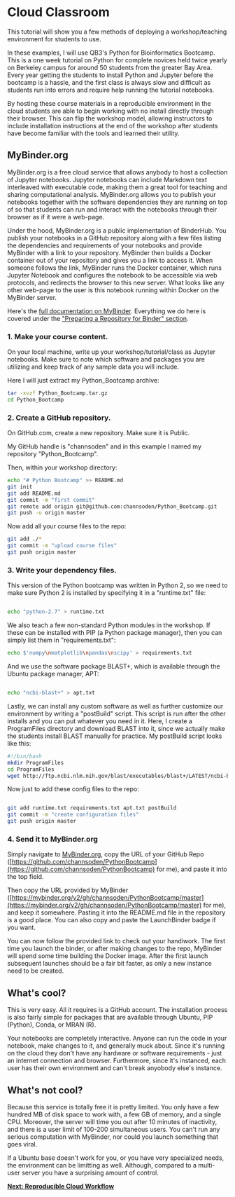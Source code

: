 # Cloud Classroom

This tutorial will show you a few methods of deploying a workshop/teaching environment for students to use.

In these examples, I will use QB3's Python for Bioinformatics Bootcamp. This is a one week tutorial on Python for complete novices held twice yearly on Berkeley campus for around 50 students from the greater Bay Area. Every year getting the students to install Python and Jupyter before the bootcamp is a hassle, and the first class is always slow and difficult as students run into errors and require help running the tutorial notebooks.

By hosting these course materials in a reproducible environment in the cloud students are able to begin working with no install directly through their browser. This can flip the workshop model, allowing instructors to include installation instructions at the end of the workshop after students have become familiar with the tools and learned their utility.

## MyBinder.org

MyBinder.org is a free cloud service that allows anybody to host a collection of Jupyter notebooks. Jupyter notebooks can include Markdown text interleaved with executable code, making them a great tool for teaching and sharing computational analysis. MyBinder.org allows you to publish your notebooks together with the software dependencies they are running on top of so that students can run and interact with the notebooks through their browser as if it were a web-page.

Under the hood, MyBinder.org is a public implementation of BinderHub. You publish your notebooks in a GitHub repository along with a few files listing the dependencies and requirements of your notebooks and provide MyBinder with a link to your repository. MyBinder then builds a Docker container out of your repository and gives you a link to access it. When someone follows the link, MyBinder runs the Docker container, which runs Jupyter Notebook and configures the notebook to be accessible via web protocols, and redirects the browser to this new server. What looks like any other web-page to the user is this notebook running within Docker on the MyBinder server.

Here's the [full documentation on MyBinder](https://mybinder.readthedocs.io/en/latest/). Everything we do here is covered under the ["Preparing a Repository for Binder" section](https://mybinder.readthedocs.io/en/latest/using.html#preparing-a-repository-for-binder).

### 1. Make your course content.

On your local machine, write up your workshop/tutorial/class as Jupyter notebooks. Make sure to note which software and packages you are utilizing and keep track of any sample data you will include.

Here I will just extract my Python_Bootcamp archive:

```bash
tar -xvzf Python_Bootcamp.tar.gz
cd Python_Bootcamp

```

### 2. Create a GitHub repository.

On GitHub.com, create a new repository. Make sure it is Public.

My GitHub handle is "channsoden" and in this example I named my repository "Python_Bootcamp".

Then, within your workshop directory:
```bash
echo "# Python Bootcamp" >> README.md
git init
git add README.md
git commit -m "first commit"
git remote add origin git@github.com:channsoden/Python_Bootcamp.git
git push -u origin master
```

Now add all your course files to the repo:
```bash
git add ./*
git commit -m "upload course files"
git push origin master
```

### 3. Write your dependency files.

This version of the Python bootcamp was written in Python 2, so we need to make sure Python 2 is installed by specifying it in a "runtime.txt" file:

```bash

echo "python-2.7" > runtime.txt

```

We also teach a few non-standard Python modules in the workshop. If these can be installed with PIP (a Python package manager), then you can simply list them in "requirements.txt":

```bash
echo $'numpy\nmatplotlib\npandas\nscipy' > requirements.txt

```

And we use the software package BLAST+, which is available through the Ubuntu package manager, APT:

```bash

echo "ncbi-blast+" > apt.txt

```

Lastly, we can install any custom software as well as further customize our environment by writing a "postBuild" script. This script is run after the other installs and you can put whatever you need in it. Here, I create a ProgramFiles directory and download BLAST into it, since we actually make the students install BLAST manually for practice. My postBuild script looks like this:

```bash
#!/bin/bash
mkdir ProgramFiles
cd ProgramFiles
wget http://ftp.ncbi.nlm.nih.gov/blast/executables/blast+/LATEST/ncbi-blast-2.7.1+-x64-linux.tar.gz

```

Now just to add these config files to the repo:

```bash

git add runtime.txt requirements.txt apt.txt postBuild
git commit -m "create configuration files"
git push origin master

```

### 4. Send it to MyBinder.org

Simply navigate to [MyBinder.org](https://mybinder.org), copy the URL of your GitHub Repo ([https://github.com/channsoden/PythonBootcamp](https://github.com/channsoden/PythonBootcamp) for me), and paste it into the top field.

Then copy the URL provided by MyBinder ([https://mybinder.org/v2/gh/channsoden/PythonBootcamp/master](https://mybinder.org/v2/gh/channsoden/PythonBootcamp/master) for me), and keep it somewhere. Pasting it into the README.md file in the repository is a good place. You can also copy and paste the LaunchBinder badge if you want.

You can now follow the provided link to check out your handiwork. The first time you launch the binder, or after making changes to the repo, MyBinder will spend some time building the Docker image. After the first launch subsequent launches should be a fair bit faster, as only a new instance need to be created.

## What's cool?

This is very easy. All it requires is a GitHub account. The installation process is also fairly simple for packages that are available through Ubuntu, PIP (Python), Conda, or MRAN (R).

Your notebooks are completely interactive. Anyone can run the code in your notebook, make changes to it, and generally muck about. Since it's running on the cloud they don't have any hardware or software requirements - just an internet connection and browser. Furthermore, since it's instanced, each user has their own environment and can't break anyobody else's instance.

## What's not cool?

Because this service is totally free it is pretty limited. You only have a few hundred MB of disk space to work with, a few GB of memory, and a single CPU. Moreover, the server will time you out after 10 minutes of inactivity, and there is a user limit of 100-200 simultaneous users. You can't run any serious computation with MyBinder, nor could you launch something that goes viral.

If a Ubuntu base doesn't work for you, or you have very specialized needs, the environment can be limitting as well. Although, compared to a multi-user server you have a surprising amount of control.


[**Next: Reproducible Cloud Workflow**](Cloud_Workflow.md)
